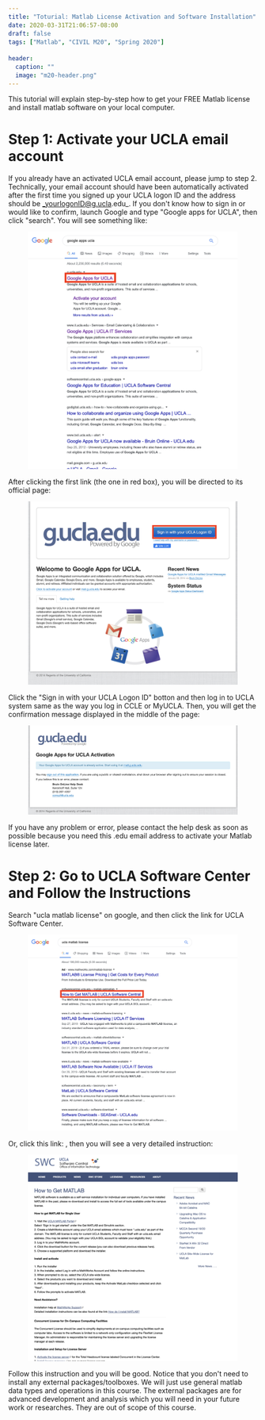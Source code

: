 ```yaml
---
title: "Toturial: Matlab License Activation and Software Installation"
date: 2020-03-31T21:06:57-08:00
draft: false
tags: ["Matlab", "CIVIL M20", "Spring 2020"]

header:
  caption: ""
  image: "m20-header.png"
---
```


This tutorial will explain step-by-step how to get your FREE Matlab license and install matlab software on your local computer. 

# Step 1: Activate your UCLA email account
If you already have an activated UCLA email account, please jump to step 2. Technically, your email account should have been automatically activated after the first time you signed up your UCLA logon ID and the address should be _yourlogonID@g.ucla.edu_. If you don't know how to sign in or would like to confirm, launch Google and type "Google apps for UCLA", then click "search". You will see something like:
<figure class="image">
  <img src="search_ucla_google.png">
</figure>
After clicking the first link (the one in red box), you will be directed to its official page:
<figure class="image">
  <img src="ucla_apps.png">
</figure>
Click the "Sign in with your UCLA Logon ID" botton and then log in to UCLA system same as the way you log in CCLE or MyUCLA. Then, you will get the confirmation message displayed in the middle of the page:
<figure class="image">
  <img src="ucla_confirm.png">
</figure>
If you have any problem or error, please contact the help desk as soon as possible because you need this .edu email address to activate your Matlab license later.

# Step 2: Go to UCLA Software Center and Follow the Instructions
Search "ucla matlab license" on google, and then click the link for UCLA Software Center. 
<figure class="image">
  <img src="search_matlab.png">
</figure>
Or, click this link: <https://softwarecentral.ucla.edu/matlab-getmatlab>, then you will see a very detailed instruction:
<figure class="image">
  <img src="matlab_instr.png">
</figure>
Follow this instruction and you will be good. Notice that you don't need to install any external packages/toolboxes. We will just use general matlab data types and operations in this course. The external packages are for advanced development and analysis which you will need in your future work or researches. They are out of scope of this course.